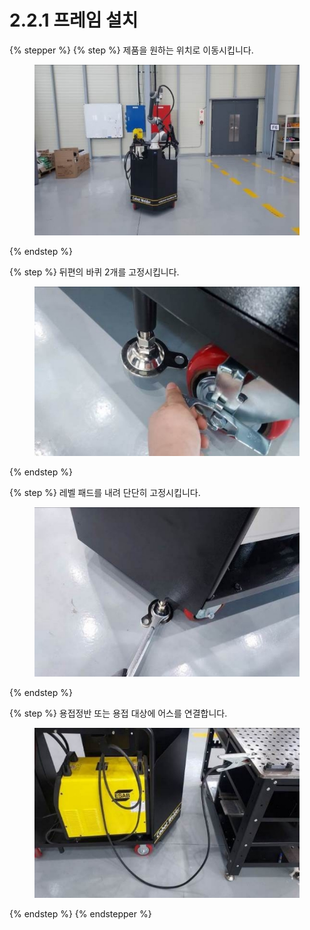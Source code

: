 # 2.2.1 프레임 설치

{% stepper %}
{% step %}
제품을 원하는 위치로 이동시킵니다.

<figure><img src="img/section2.2.1_1 (1).jpg" alt=""><figcaption></figcaption></figure>
{% endstep %}

{% step %}
뒤편의 바퀴 2개를 고정시킵니다.

<figure><img src="img/section2.2.1_2 (1).jpg" alt=""><figcaption></figcaption></figure>
{% endstep %}

{% step %}
레벨 패드를 내려 단단히 고정시킵니다.

<figure><img src="img/section2.2.1_3 (1).jpg" alt=""><figcaption></figcaption></figure>
{% endstep %}

{% step %}
용접정반 또는 용접 대상에 어스를 연결합니다.

<figure><img src="img/section2.2.1_4 (1).jpg" alt=""><figcaption></figcaption></figure>
{% endstep %}
{% endstepper %}

